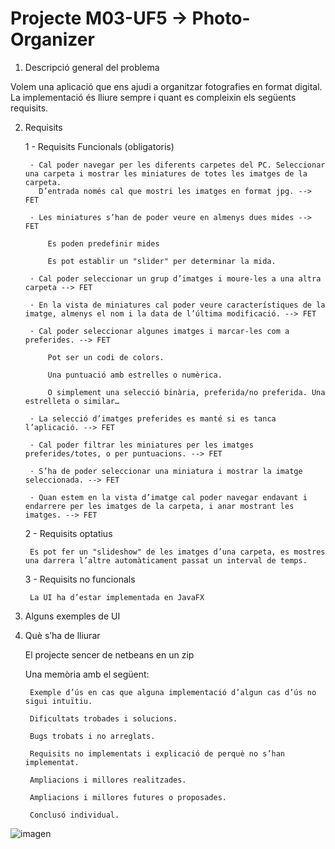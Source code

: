 # Projecte M03-UF5 → Photo-Organizer
1. Descripció general del problema

Volem una aplicació que ens ajudi a organitzar fotografies en format digital.
La implementació és lliure sempre i quant es compleixin els següents requisits.

2. Requisits

    1 - Requisits Funcionals (obligatoris)

        · Cal poder navegar per les diferents carpetes del PC. Seleccionar una carpeta i mostrar les miniatures de totes les imatges de la carpeta. 
          D’entrada només cal que mostri les imatges en format jpg. --> FET

        · Les miniatures s’han de poder veure en almenys dues mides --> FET

            Es poden predefinir mides

            Es pot establir un "slider" per determinar la mida.

        · Cal poder seleccionar un grup d’imatges i moure-les a una altra carpeta --> FET

        · En la vista de miniatures cal poder veure característiques de la imatge, almenys el nom i la data de l’última modificació. --> FET

        · Cal poder seleccionar algunes imatges i marcar-les com a preferides. --> FET

            Pot ser un codi de colors.

            Una puntuació amb estrelles o numèrica.

            O simplement una selecció binària, preferida/no preferida. Una estrelleta o similar…

        · La selecció d’imatges preferides es manté si es tanca l’aplicació. --> FET

        · Cal poder filtrar les miniatures per les imatges preferides/totes, o per puntuacions. --> FET

        · S’ha de poder seleccionar una miniatura i mostrar la imatge seleccionada. --> FET

        · Quan estem en la vista d’imatge cal poder navegar endavant i endarrere per les imatges de la carpeta, i anar mostrant les imatges. --> FET

    2 - Requisits optatius

        Es pot fer un "slideshow" de les imatges d’una carpeta, es mostres una darrera l’altre automàticament passat un interval de temps.

    3 - Requisits no funcionals

        La UI ha d’estar implementada en JavaFX
        
 3. Alguns exemples de UI
        
4. Què s’ha de lliurar

    El projecte sencer de netbeans en un zip

    Una memòria amb el següent:

        Exemple d’ús en cas que alguna implementació d’algun cas d’ús no sigui intuïtiu.

        Dificultats trobades i solucions.

        Bugs trobats i no arreglats.

        Requisits no implementats i explicació de perquè no s’han implementat.

        Ampliacions i millores realitzades.

        Ampliacions i millores futures o proposades.

        Conclusó individual.

![imagen](https://user-images.githubusercontent.com/58809030/116812835-10f31980-ab51-11eb-85de-320aadbbb31c.png)
